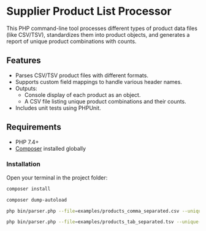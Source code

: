 # Supplier Product List Processor

This PHP command-line tool processes different types of product data files (like CSV/TSV), standardizes them into product objects, and generates a report of unique product combinations with counts.

## Features

- Parses CSV/TSV product files with different formats.
- Supports custom field mappings to handle various header names.
- Outputs:
  - Console display of each product as an object.
  - A CSV file listing unique product combinations and their counts.
- Includes unit tests using PHPUnit.

## Requirements

- PHP 7.4+
- [Composer](https://getcomposer.org/) installed globally

### Installation

Open your terminal in the project folder:

```bash
composer install

composer dump-autoload

php bin/parser.php --file=examples/products_comma_separated.csv --unique-combinations=output/combination_count.csv

php bin/parser.php --file=examples/products_tab_separated.tsv --unique-combinations=output/combination_tab_count.csv